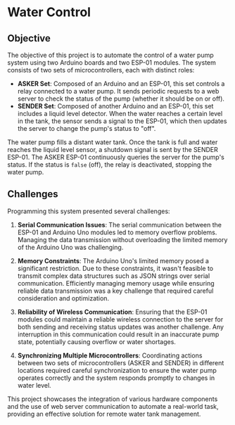 # Water Control

## Objective

The objective of this project is to automate the control of a water pump system using two Arduino boards and two ESP-01 modules. The system consists of two sets of microcontrollers, each with distinct roles:

- **ASKER Set**: Composed of an Arduino and an ESP-01, this set controls a relay connected to a water pump. It sends periodic requests to a web server to check the status of the pump (whether it should be on or off).
- **SENDER Set**: Composed of another Arduino and an ESP-01, this set includes a liquid level detector. When the water reaches a certain level in the tank, the sensor sends a signal to the ESP-01, which then updates the server to change the pump's status to "off".

The water pump fills a distant water tank. Once the tank is full and water reaches the liquid level sensor, a shutdown signal is sent by the SENDER ESP-01. The ASKER ESP-01 continuously queries the server for the pump's status. If the status is `false` (off), the relay is deactivated, stopping the water pump.

## Challenges

Programming this system presented several challenges:

1. **Serial Communication Issues**: The serial communication between the ESP-01 and Arduino Uno modules led to memory overflow problems. Managing the data transmission without overloading the limited memory of the Arduino Uno was challenging.

2. **Memory Constraints**: The Arduino Uno's limited memory posed a significant restriction. Due to these constraints, it wasn't feasible to transmit complex data structures such as JSON strings over serial communication. Efficiently managing memory usage while ensuring reliable data transmission was a key challenge that required careful consideration and optimization.

3. **Reliability of Wireless Communication**: Ensuring that the ESP-01 modules could maintain a reliable wireless connection to the server for both sending and receiving status updates was another challenge. Any interruption in this communication could result in an inaccurate pump state, potentially causing overflow or water shortages.

4. **Synchronizing Multiple Microcontrollers**: Coordinating actions between two sets of microcontrollers (ASKER and SENDER) in different locations required careful synchronization to ensure the water pump operates correctly and the system responds promptly to changes in water level.

This project showcases the integration of various hardware components and the use of web server communication to automate a real-world task, providing an effective solution for remote water tank management.
